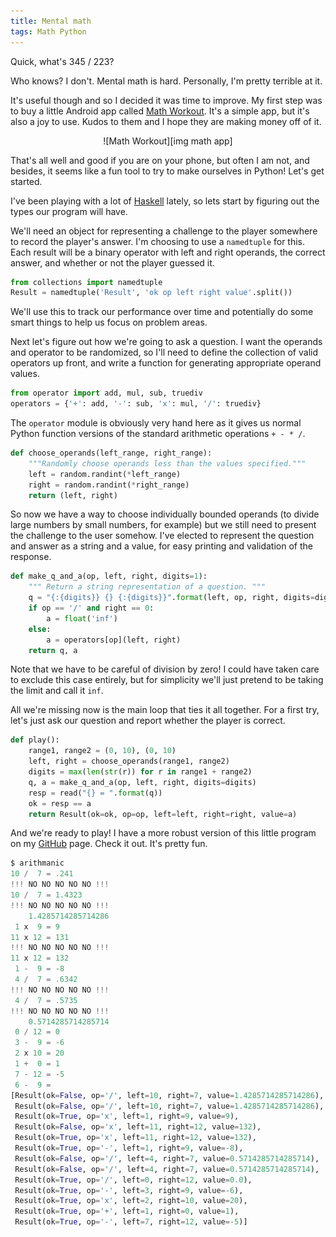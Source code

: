 ```yaml
---
title: Mental math
tags: Math Python
---
```


Quick, what's 345 / 223?

Who knows? I don't. Mental math is hard. Personally, I'm pretty terrible at it.

It's useful though and so I decided it was time to improve. My first step was
to buy a little Android app called [Math Workout][math app]. It's a simple app,
but it's also a joy to use. Kudos to them and I hope they are making money off
of it.

<center>
![Math Workout][img math app]
</center>

That's all well and good if you are on your phone, but often I am not, and
besides, it seems like a fun tool to try to make ourselves in Python! Let's
get started.

I've been playing with a lot of [Haskell](http://haskell.org) lately, so lets
start by figuring out the types our program will have.

We'll need an object for representing a challenge to the player somewhere to
record the player's answer. I'm choosing to use a `namedtuple` for this. Each
result will be a binary operator with left and right operands, the correct
answer, and whether or not the player guessed it.

```python
from collections import namedtuple
Result = namedtuple('Result', 'ok op left right value'.split())
```
We'll use this to track our performance over time and potentially do some smart
things to help us focus on problem areas.

Next let's figure out how we're going to ask a question. I want the operands
and operator to be randomized, so I'll need to define the collection of
valid operators up front, and write a function for generating appropriate
operand values.

```python
from operator import add, mul, sub, truediv
operators = {'+': add, '-': sub, 'x': mul, '/': truediv}
```
The `operator` module is obviously very hand here as it gives us normal Python
function versions of the standard arithmetic operations `+ - * /`.

```python
def choose_operands(left_range, right_range):
    """Randomly choose operands less than the values specified."""
    left = random.randint(*left_range)
    right = random.randint(*right_range)
    return (left, right)
```

So now we have a way to choose individually bounded operands (to divide large
numbers by small numbers, for example) but we still need to present the
challenge to the user somehow. I've elected to represent the question and
answer as a string and a value, for easy printing and validation of the
response.

```python
def make_q_and_a(op, left, right, digits=1):
    """ Return a string representation of a question. """
    q = "{:{digits}} {} {:{digits}}".format(left, op, right, digits=digits)
    if op == '/' and right == 0:
        a = float('inf')
    else:
        a = operators[op](left, right)
    return q, a
```
Note that we have to be careful of division by zero! I could have taken care to
exclude this case entirely, but for simplicity we'll just pretend to be taking
the limit and call it `inf`.

All we're missing now is the main loop that ties it all together. For a first
try, let's just ask our question and report whether the player is correct.

```python
def play():
    range1, range2 = (0, 10), (0, 10)
    left, right = choose_operands(range1, range2)
    digits = max(len(str(r)) for r in range1 + range2)
    q, a = make_q_and_a(op, left, right, digits=digits)
    resp = read("{} = ".format(q))
    ok = resp == a
    return Result(ok=ok, op=op, left=left, right=right, value=a)
```
And we're ready to play! I have a more robust version of this little program on
my [GitHub](https://github.com/johntyree/arithmanic) page. Check it out. It's
pretty fun.

```python
$ arithmanic
10 /  7 = .241
!!! NO NO NO NO NO !!!
10 /  7 = 1.4323
!!! NO NO NO NO NO !!!
    1.4285714285714286
 1 x  9 = 9
11 x 12 = 131
!!! NO NO NO NO NO !!!
11 x 12 = 132
 1 -  9 = -8
 4 /  7 = .6342
!!! NO NO NO NO NO !!!
 4 /  7 = .5735
!!! NO NO NO NO NO !!!
    0.5714285714285714
 0 / 12 = 0
 3 -  9 = -6
 2 x 10 = 20
 1 +  0 = 1
 7 - 12 = -5
 6 -  9 =
[Result(ok=False, op='/', left=10, right=7, value=1.4285714285714286),
 Result(ok=False, op='/', left=10, right=7, value=1.4285714285714286),
 Result(ok=True, op='x', left=1, right=9, value=9),
 Result(ok=False, op='x', left=11, right=12, value=132),
 Result(ok=True, op='x', left=11, right=12, value=132),
 Result(ok=True, op='-', left=1, right=9, value=-8),
 Result(ok=False, op='/', left=4, right=7, value=0.5714285714285714),
 Result(ok=False, op='/', left=4, right=7, value=0.5714285714285714),
 Result(ok=True, op='/', left=0, right=12, value=0.0),
 Result(ok=True, op='-', left=3, right=9, value=-6),
 Result(ok=True, op='x', left=2, right=10, value=20),
 Result(ok=True, op='+', left=1, right=0, value=1),
 Result(ok=True, op='-', left=7, right=12, value=-5)]
```

[math app]: http://www.mathsworkout.net
[img math app]: /images/mathsworkout.png
